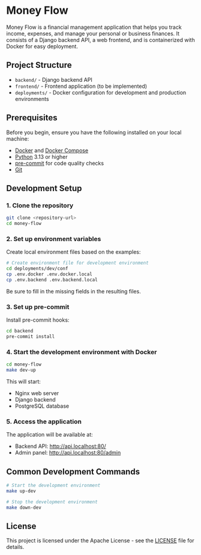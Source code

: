 # Money Flow

Money Flow is a financial management application that helps you track income, expenses, and manage your personal or business finances. It consists of a Django backend API, a web frontend, and is containerized with Docker for easy deployment.

## Project Structure

- `backend/` - Django backend API
- `frontend/` - Frontend application (to be implemented)
- `deployments/` - Docker configuration for development and production environments

## Prerequisites

Before you begin, ensure you have the following installed on your local machine:

- [Docker](https://docs.docker.com/get-docker/) and [Docker Compose](https://docs.docker.com/compose/install/)
- [Python](https://www.python.org/downloads/) 3.13 or higher
- [pre-commit](https://pre-commit.com/#install) for code quality checks
- [Git](https://git-scm.com/downloads)

## Development Setup

### 1. Clone the repository

```bash
git clone <repository-url>
cd money-flow
```

### 2. Set up environment variables

Create local environment files based on the examples:

```bash
# Create environment file for development environment
cd deployments/dev/conf
cp .env.docker .env.docker.local
cp .env.backend .env.backend.local
```

Be sure to fill in the missing fields in the resulting files.

### 3. Set up pre-commit

Install pre-commit hooks:

```bash
cd backend
pre-commit install
```

### 4. Start the development environment with Docker

```bash
cd money-flow
make dev-up
```

This will start:

- Nginx web server
- Django backend
- PostgreSQL database

### 5. Access the application

The application will be available at:

- Backend API: http://api.localhost:80/
- Admin panel: http://api.localhost:80/admin

## Common Development Commands

```bash
# Start the development environment
make up-dev

# Stop the development environment
make down-dev
```

## License

This project is licensed under the Apache License - see the [LICENSE](LICENSE) file for details.
